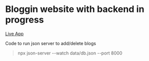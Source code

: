 # Bloggin website with backend in progress
[Live App](https://blgn.netlify.app/)

 
 Code to run json server to add/delete blogs 
 
 > npx json-server --watch data/db.json --port 8000